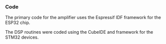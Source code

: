 ### Code

The primary code for the amplifier uses the Espressif IDF framework for the ESP32 chip. 

The DSP routines were coded using the CubeIDE and framework for the STM32 devices.
